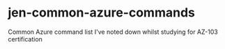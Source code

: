 # jen-common-azure-commands
Common Azure command list I've noted down whilst studying for AZ-103 certification
